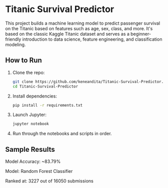 # Titanic Survival Predictor

This project builds a machine learning model to predict passenger survival on the Titanic based on features such as age, sex, class, and more. It's based on the classic Kaggle Titanic dataset and serves as a beginner-friendly introduction to data science, feature engineering, and classification modeling.

## How to Run

1. Clone the repo:

   ```bash
   git clone https://github.com/keneandita/Titanic-Survival-Predictor.git
   cd Titanic-Survival-Predictor
   ```

2. Install dependencies:

   ```bash
   pip install -r requirements.txt
   ```

3. Launch Jupyter:

   ```bash
   jupyter notebook
   ```

4. Run through the notebooks and scripts in order.

## Sample Results

Model Accuracy: \~83.79%

Model: Random Forest Classifier

Ranked at: 3227 out of 16050 submissions